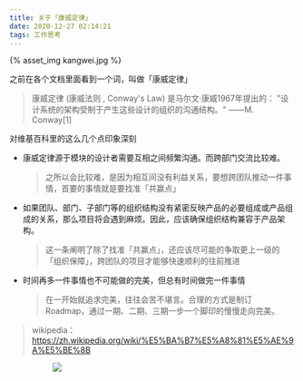 ```yaml
---
title: 关于「康威定律」
date: 2020-12-27 02:14:21
tags: 工作思考
---
```


<p style="width:90%;marign:0 auto">
{% asset_img kangwei.jpg %}
</p>

之前在各个文档里面看到一个词，叫做「康威定律」
> 康威定律 (康威法则 , Conway's Law) 是马尔文·康威1967年提出的：
> "设计系统的架构受制于产生这些设计的组织的沟通结构。"
> ——M. Conway[1]

对维基百科里的这么几个点印象深刻

- 康威定律源于模块的设计者需要互相之间频繁沟通。而跨部门交流比较难。
  > 之所以会比较难，是因为相互间没有利益关系，要想跨团队推动一件事情，首要的事情就是要找准「共赢点」

- 如果团队、部门、子部门等的组织结构没有紧密反映产品的必要组成或产品组成的关系，那么项目将会遇到麻烦。因此，应该确保组织结构兼容于产品架构。
  > 这一条阐明了除了找准「共赢点」，还应该尽可能的争取更上一级的「组织保障」，跨团队的项目才能够快速顺利的往前推进

- 时间再多一件事情也不可能做的完美，但总有时间做完一件事情
  > 在一开始就追求完美，往往会苦不堪言。合理的方式是制订Roadmap，通过一期、二期、三期一步一个脚印的慢慢走向完美。


> wikipedia： https://zh.wikipedia.org/wiki/%E5%BA%B7%E5%A8%81%E5%AE%9A%E5%BE%8B



<div style="width:70%;margin:auto">
<img src='http://muchstudy.com/2020/04/04/聊聊一线开发的基本素养/公众号二维码.gif'>
</div>